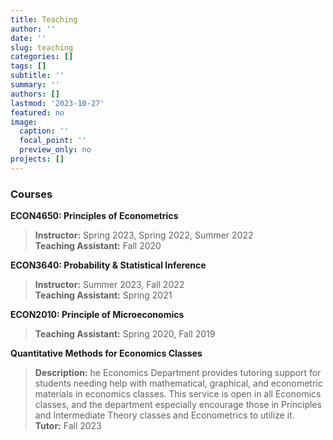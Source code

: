 ```yaml
---
title: Teaching
author: ''
date: ''
slug: teaching
categories: []
tags: []
subtitle: ''
summary: ''
authors: []
lastmod: '2023-10-27'
featured: no
image:
  caption: ''
  focal_point: ''
  preview_only: no
projects: []
---
```


### Courses

**ECON4650: Principles of Econometrics**
 
> **Instructor:** Spring 2023, Spring 2022, Summer 2022  
> **Teaching Assistant:** Fall 2020

**ECON3640: Probability & Statistical Inference**

> **Instructor:** Summer 2023, Fall 2022  
> **Teaching Assistant:** Spring 2021

**ECON2010: Principle of Microeconomics**

> **Teaching Assistant:** Spring 2020, Fall 2019

**Quantitative Methods for Economics Classes**

> **Description:** he Economics Department provides tutoring support for students needing help with mathematical, graphical, and econometric materials in economics classes. This service is open in all Economics classes, and the department especially encourage those in Principles and Intermediate Theory classes and Econometrics to utilize it.  
> **Tutor:** Fall 2023